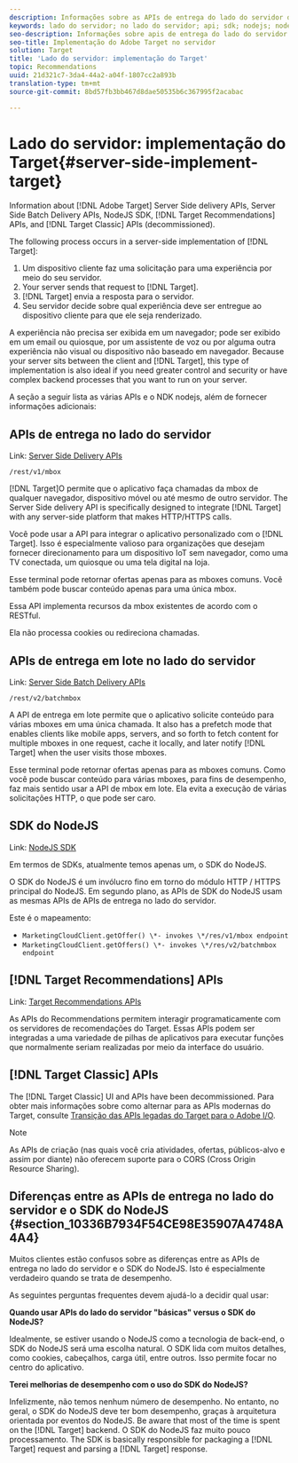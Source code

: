 ```yaml
---
description: Informações sobre as APIs de entrega do lado do servidor do Target, as APIs do Recommendations e o SDK do NodeJS.
keywords: lado do servidor; no lado do servidor; api; sdk; nodejs; node js; api de recomendações
seo-description: Informações sobre apis de entrega do lado do servidor do Adobe Target, apis do Recommendations e o NDK nodejs.
seo-title: Implementação do Adobe Target no servidor
solution: Target
title: 'Lado do servidor: implementação do Target'
topic: Recommendations
uuid: 21d321c7-3da4-44a2-a04f-1807cc2a893b
translation-type: tm+mt
source-git-commit: 8bd57fb3bb467d8dae50535b6c367995f2acabac

---
```



# Lado do servidor: implementação do Target{#server-side-implement-target}

Information about [!DNL Adobe Target] Server Side delivery APIs, Server Side Batch Delivery APIs, NodeJS SDK, [!DNL Target Recommendations] APIs, and [!DNL Target Classic] APIs (decommissioned).

The following process occurs in a server-side implementation of [!DNL Target]:

1. Um dispositivo cliente faz uma solicitação para uma experiência por meio do seu servidor.
1. Your server sends that request to [!DNL Target].
1. [!DNL Target] envia a resposta para o servidor.
1. Seu servidor decide sobre qual experiência deve ser entregue ao dispositivo cliente para que ele seja renderizado.

A experiência não precisa ser exibida em um navegador; pode ser exibido em um email ou quiosque, por um assistente de voz ou por alguma outra experiência não visual ou dispositivo não baseado em navegador. Because your server sits between the client and [!DNL Target], this type of implementation is also ideal if you need greater control and security or have complex backend processes that you want to run on your server.

A seção a seguir lista as várias APIs e o NDK nodejs, além de fornecer informações adicionais:

## APIs de entrega no lado do servidor

Link: [Server Side Delivery APIs](https://developers.adobetarget.com/api/#server-side-delivery)

`/rest/v1/mbox`

[!DNL Target]O permite que o aplicativo faça chamadas da mbox de qualquer navegador, dispositivo móvel ou até mesmo de outro servidor. The Server Side delivery API is specifically designed to integrate [!DNL Target] with any server-side platform that makes HTTP/HTTPS calls.

Você pode usar a API para integrar o aplicativo personalizado com o [!DNL Target]. Isso é especialmente valioso para organizações que desejam fornecer direcionamento para um dispositivo IoT sem navegador, como uma TV conectada, um quiosque ou uma tela digital na loja.

Esse terminal pode retornar ofertas apenas para as mboxes comuns. Você também pode buscar conteúdo apenas para uma única mbox.

Essa API implementa recursos da mbox existentes de acordo com o RESTful.

Ela não processa cookies ou redireciona chamadas.

## APIs de entrega em lote no lado do servidor

Link: [Server Side Batch Delivery APIs](https://developers.adobetarget.com/api/#server-side-batch-delivery)

`/rest/v2/batchmbox`

A API de entrega em lote permite que o aplicativo solicite conteúdo para várias mboxes em uma única chamada. It also has a prefetch mode that enables clients like mobile apps, servers, and so forth to fetch content for multiple mboxes in one request, cache it locally, and later notify [!DNL Target] when the user visits those mboxes.

Esse terminal pode retornar ofertas apenas para as mboxes comuns. Como você pode buscar conteúdo para várias mboxes, para fins de desempenho, faz mais sentido usar a API de mbox em lote. Ela evita a execução de várias solicitações HTTP, o que pode ser caro.

## SDK do NodeJS

Link: [NodeJS SDK](https://www.npmjs.com/package/@adobe/target-node-client)

Em termos de SDKs, atualmente temos apenas um, o SDK do NodeJS.

O SDK do NodeJS é um invólucro fino em torno do módulo HTTP / HTTPS principal do NodeJS. Em segundo plano, as APIs de SDK do NodeJS usam as mesmas APIs de APIs de entrega no lado do servidor.

Este é o mapeamento:

* `MarketingCloudClient.getOffer() \*- invokes \*/res/v1/mbox endpoint`
* `MarketingCloudClient.getOffers() \*- invokes \*/res/v2/batchmbox endpoint`

## [!DNL Target Recommendations] APIs

Link: [Target Recommendations APIs](https://developers.adobetarget.com/api/recommendations)

As APIs do Recommendations permitem interagir programaticamente com os servidores de recomendações do Target. Essas APIs podem ser integradas a uma variedade de pilhas de aplicativos para executar funções que normalmente seriam realizadas por meio da interface do usuário.

## [!DNL Target Classic] APIs

The [!DNL Target Classic] UI and APIs have been decommissioned. Para obter mais informações sobre como alternar para as APIs modernas do Target, consulte [Transição das APIs legadas do Target para o Adobe I/O](../../c-implementing-target/c-api-and-sdk-overview/target-api-documentation.md#concept_3A31E26C8FAF49598152ACFE088BD4D2).

>[!NOTE]
>As APIs de criação (nas quais você cria atividades, ofertas, públicos-alvo e assim por diante) não oferecem suporte para o CORS (Cross Origin Resource Sharing).

## Diferenças entre as APIs de entrega no lado do servidor e o SDK do NodeJS {#section_10336B7934F54CE98E35907A4748A4A4}

Muitos clientes estão confusos sobre as diferenças entre as APIs de entrega no lado do servidor e o SDK do NodeJS. Isto é especialmente verdadeiro quando se trata de desempenho.

As seguintes perguntas frequentes devem ajudá-lo a decidir qual usar:

**Quando usar APIs do lado do servidor "básicas" versus o SDK do NodeJS?**

Idealmente, se estiver usando o NodeJS como a tecnologia de back-end, o SDK do NodeJS será uma escolha natural. O SDK lida com muitos detalhes, como cookies, cabeçalhos, carga útil, entre outros. Isso permite focar no centro do aplicativo.

**Terei melhorias de desempenho com o uso do SDK do NodeJS?**

Infelizmente, não temos nenhum número de desempenho. No entanto, no geral, o SDK do NodeJS deve ter bom desempenho, graças à arquitetura orientada por eventos do NodeJS. Be aware that most of the time is spent on the [!DNL Target] backend. O SDK do NodeJS faz muito pouco processamento. The SDK is basically responsible for packaging a [!DNL Target] request and parsing a [!DNL Target] response.
